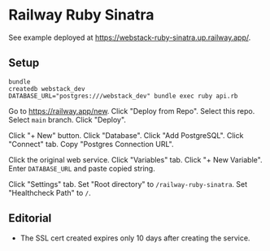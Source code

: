 # Railway Ruby Sinatra

See example deployed at
<https://webstack-ruby-sinatra.up.railway.app/>.

## Setup

```
bundle
createdb webstack_dev
DATABASE_URL="postgres:///webstack_dev" bundle exec ruby api.rb
```

Go to <https://railway.app/new>.
Click "Deploy from Repo".
Select this repo.
Select `main` branch.
Click "Deploy".

Click "+ New" button.
Click "Database".
Click "Add PostgreSQL".
Click "Connect" tab.
Copy "Postgres Connection URL".

Click the original web service.
Click "Variables" tab.
Click "+ New Variable".
Enter `DATABASE_URL` and paste copied string.

Click "Settings" tab.
Set "Root directory" to `/railway-ruby-sinatra`.
Set "Healthcheck Path" to `/`.

## Editorial

* The SSL cert created expires only 10 days after creating the service.
